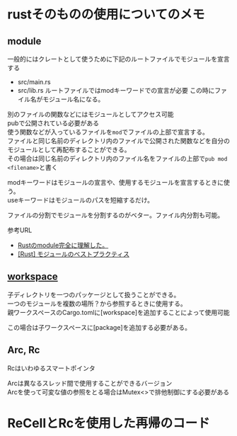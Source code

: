 # rustそのものの使用についてのメモ

## module

一般的にはクレートとして使うために下記のルートファイルでモジュールを宣言する
- src/main.rs
- src/lib.rs
ルートファイルではmodキーワードでの宣言が必要
この時にファイル名がモジュール名になる。

別のファイルの関数などにはモジュールとしてアクセス可能  
pubで公開されている必要がある  
使う関数などが入っているファイルを`mod`でファイルの上部で宣言する。  
ファイルと同じ名前のディレクトリ内のファイルで公開された関数などを自分のモジュールとして再配布することができる。  
その場合は同じ名前のディレクトリ内のファイル名をファイルの上部で`pub mod <filename>`と書く

modキーワードはモジュールの宣言や、使用するモジュールを宣言するときに使う。  
useキーワードはモジュールのパスを短縮するだけ。

ファイルの分割でモジュールを分割するのがベター。ファイル内分割も可能。

参考URL
- [Rustのmodule完全に理解した。](https://zenn.dev/newgyu/articles/3b4677b4086768)
- [[Rust] モジュールのベストプラクティス](https://zenn.dev/msakuta/articles/83f9991b2aba62#re-export)

## [workspace](https://doc.rust-lang.org/cargo/reference/workspaces.html)

子ディレクトリを一つのパッケージとして扱うことができる。  
一つのモジュールを複数の場所？から参照するときに使用する。  
親ワークスペースのCargo.tomlに[workspace]を追加することによって使用可能

この場合は子ワークスペースに[package]を追加する必要がある。

## Arc, Rc

Rcはいわゆるスマートポインタ  

Arcは異なるスレッド間で使用することができるバージョン  
Arcを使って可変な値の参照をとる場合はMutex<>で排他制御にする必要がある

# ReCellとRcを使用した再帰のコード